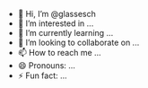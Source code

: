- 👋 Hi, I’m @glassesch
- 👀 I’m interested in ...
- 🌱 I’m currently learning ...
- 💞️ I’m looking to collaborate on ...
- 📫 How to reach me ...
- 😄 Pronouns: ...
- ⚡ Fun fact: ...

<!---
glassesch/glassesch is a ✨ special ✨ repository because its `README.md` (this file) appears on your GitHub profile.
You can click the Preview link to take a look at your changes.
--->
